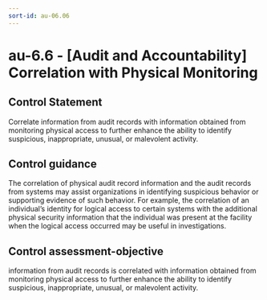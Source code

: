 ```yaml
---
sort-id: au-06.06
---
```


# au-6.6 - \[Audit and Accountability\] Correlation with Physical Monitoring

## Control Statement

Correlate information from audit records with information obtained from monitoring physical access to further enhance the ability to identify suspicious, inappropriate, unusual, or malevolent activity.

## Control guidance

The correlation of physical audit record information and the audit records from systems may assist organizations in identifying suspicious behavior or supporting evidence of such behavior. For example, the correlation of an individual’s identity for logical access to certain systems with the additional physical security information that the individual was present at the facility when the logical access occurred may be useful in investigations.

## Control assessment-objective

information from audit records is correlated with information obtained from monitoring physical access to further enhance the ability to identify suspicious, inappropriate, unusual, or malevolent activity.
